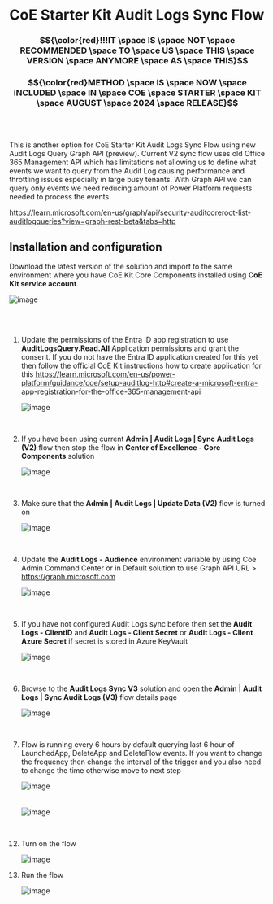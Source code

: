 # CoE Starter Kit Audit Logs Sync Flow

### $${\color{red}!!!IT \space IS \space NOT \space RECOMMENDED \space TO \space US \space THIS \space VERSION \space ANYMORE \space AS \space THIS}$$
### $${\color{red}METHOD \space IS \space NOW \space INCLUDED \space IN \space COE \space STARTER \space KIT \space AUGUST \space 2024 \space RELEASE}$$

<br><br>

This is another option for CoE Starter Kit Audit Logs Sync Flow using new Audit Logs Query Graph API (preview). Current V2 sync flow uses old Office 365 Management API which has limitations not allowing us to define what events we want to query from the Audit Log causing performance and throttling issues especially in large busy tenants. With Graph API we can query only events we need reducing amount of Power Platform requests needed to process the events

https://learn.microsoft.com/en-us/graph/api/security-auditcoreroot-list-auditlogqueries?view=graph-rest-beta&tabs=http

## Installation and configuration

Download the latest version of the solution and import to the same environment where you have CoE Kit Core Components installed using **CoE Kit service account**.

![image](https://github.com/petepuu/coekit-auditlogsync-v3/assets/8307644/703e2280-52a4-4156-9466-4f650702ecee)

<br><br>
1. Update the permissions of the Entra ID app registration to use **AuditLogsQuery.Read.All** Application permissions and grant the consent. If you do not have the Entra ID application created for this yet then follow the official CoE Kit instructions how to create application for this https://learn.microsoft.com/en-us/power-platform/guidance/coe/setup-auditlog-http#create-a-microsoft-entra-app-registration-for-the-office-365-management-api

   ![image](https://github.com/petepuu/coekit-auditlogsync-v3/assets/8307644/6117dde1-281f-4e57-92ca-1b11b60f2ce6)

   <br>
2. If you have been using current **Admin | Audit Logs | Sync Audit Logs (V2)** flow then stop the flow in **Center of Excellence - Core Components** solution

   ![image](https://github.com/petepuu/coekit-auditlogsync-v3/assets/8307644/87eaaf70-808c-4654-a499-e8b7cda91c64)

   <br>
4. Make sure that the **Admin | Audit Logs | Update Data (V2)** flow is turned on

   ![image](https://github.com/petepuu/coekit-auditlogsync-v3/assets/8307644/158cc437-6598-44f6-bf66-4b24e0b0c05d)

   <br>
6. Update the **Audit Logs - Audience** environment variable by using Coe Admin Command Center or in Default solution to use Graph API URL > https://graph.microsoft.com

   ![image](https://github.com/petepuu/coekit-auditlogsync-v3/assets/8307644/05ea356e-a6ab-4dbc-acf3-8c1763abc751)

    <br>
7. If you have not configured Audit Logs sync before then set the **Audit Logs - ClientID** and **Audit Logs - Client Secret** or **Audit Logs - Client Azure Secret** if secret is stored in Azure KeyVault

   ![image](https://github.com/petepuu/coekit-auditlogsync-v3/assets/8307644/1c022d7b-5ba2-4545-8726-2d3d87b27ab6)

   <br>
9. Browse to the **Audit Logs Sync V3** solution and open the **Admin | Audit Logs | Sync Audit Logs (V3)** flow details page
    
    ![image](https://github.com/petepuu/coekit-auditlogsync-v3/assets/8307644/ce49509b-41eb-4193-a4e0-f246403b415f)

    <br>
11. Flow is running every 6 hours by default querying last 6 hour of LaunchedApp, DeleteApp and DeleteFlow events. If you want to change the frequency then change the interval of the trigger and you also need to change the time otherwise move to next step

     ![image](https://github.com/petepuu/coekit-auditlogsync-v3/assets/8307644/c172cf74-0963-4134-868c-caa3c2ebf063)
    <br><br><br>
    ![image](https://github.com/petepuu/coekit-auditlogsync-v3/assets/8307644/03f7ae30-6dcb-44d3-9b7a-6d1dcbd3a8f2)

   <br>

12. Turn on the flow

    ![image](https://github.com/petepuu/coekit-auditlogsync-v3/assets/8307644/cd76d8ae-2f34-4389-b568-d18149c3dbdb)

13. Run the flow

    ![image](https://github.com/petepuu/coekit-auditlogsync-v3/assets/8307644/28bc3e29-4ab3-4826-bd56-bbbc0d56b8af)

    
   



    

   

